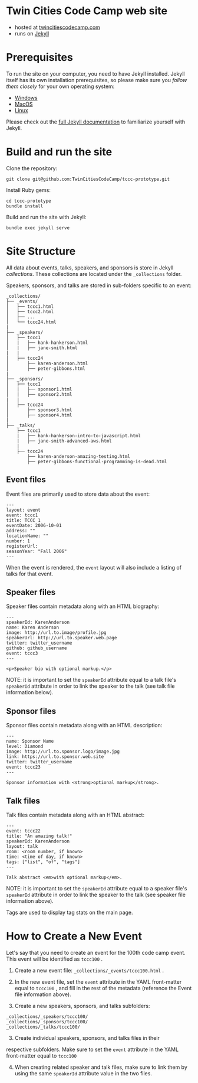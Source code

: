 # Twin Cities Code Camp web site

* hosted at [twincitiescodecamp.com](http://twincitiescodecamp.com)
* runs on [Jekyll](http://jekyllrb.com)

# Prerequisites

To run the site on your computer, you need to have Jekyll installed.
Jekyll itself has its own installation prerequisites, so please make
sure you _follow them closely_ for your own operating system:

* [Windows](https://jekyllrb.com/docs/installation/windows/)
* [MacOS](https://jekyllrb.com/docs/installation/macos/)
* [Linux](https://jekyllrb.com/docs/installation/ubuntu/)

Please check out the [full Jekyll documentation](https://jekyllrb.com/docs/) to familiarize yourself
with Jekyll.

# Build and run the site

Clone the repository:

``` 
git clone git@github.com:TwinCitiesCodeCamp/tccc-prototype.git
```

Install Ruby gems:

``` 
cd tccc-prototype
bundle install
```

Build and run the site with Jekyll:

``` 
bundle exec jekyll serve
```

# Site Structure

All data about events, talks, speakers, and sponsors is store
in Jekyll _collections_. These collections are located under the
`_collections` folder.

Speakers, sponsors, and talks are stored in sub-folders specific
to an event:

``` 
_collections/
├── _events/
│   ├── tccc1.html
│   ├── tccc2.html
│   ├── ...
│   └── tccc24.html
|
├── _speakers/
│   ├── tccc1
│   |   ├── hank-hankerson.html
│   |   ├── jane-smith.html
|   |
│   ├── tccc24
│       ├── karen-anderson.html
│       ├── peter-gibbons.html
|
├── _sponsors/
│   ├── tccc1
│   |   ├── sponsor1.html
│   |   ├── sponsor2.html
|   |
│   ├── tccc24
│       ├── sponsor3.html
│       ├── sponsor4.html
|
├── _talks/
    ├── tccc1
    |   ├── hank-hankerson-intro-to-javascript.html
    |   ├── jane-smith-advanced-aws.html
    |
    ├── tccc24
        ├── karen-anderson-amazing-testing.html
        ├── peter-gibbons-functional-programming-is-dead.html
```

## Event files

Event files are primarily used to store data about the event:

``` 
---
layout: event
event: tccc1
title: TCCC 1
eventDate: 2006-10-01
address: ""
locationName: ""
number: 1
registerUrl: 
seasonYear: "Fall 2006"
---
```

When the event is rendered, the `event` layout will also include
a listing of talks for that event.

## Speaker files

Speaker files contain metadata along with an HTML biography:

``` 
---
speakerId: KarenAnderson
name: Karen Anderson
image: http://url.to.image/profile.jpg
speakerUrl: http://url.to.speaker.web.page
twitter: twitter_username
github: github_username
event: tccc3
---

<p>Speaker bio with optional markup.</p>

```

NOTE: it is important to set the `speakerId` attribute equal to
a talk file's `speakerId` attribute in order to link the speaker
to the talk (see talk file information below).

## Sponsor files

Sponsor files contain metadata along with an HTML
description:

``` 
--- 
name: Sponsor Name
level: Diamond
image: http://url.to.sponsor.logo/image.jpg
link: https://url.to.sponsor.web.site
twitter: twitter_username
event: tccc23
---

Sponsor information with <strong>optional markup</strong>.
```

## Talk files

Talk files contain metadata along with an HTML
abstract:

``` 
---
event: tccc22
title: "An amazing talk!"
speakerId: KarenAnderson
layout: talk
room: <room number, if known>
time: <time of day, if known>
tags: ["list", "of", "tags"]
---

Talk abstract <em>with optional markup</em>.

```

NOTE: it is important to set the `speakerId` attribute equal to
a speaker file's `speakerId` attribute in order to link the speaker
to the talk (see speaker file information above).

Tags are used to display tag stats on the main page.

# How to Create a New Event

Let's say that you need to create an event for the
100th code camp event. This event will be identified as `tccc100` .

1. Create a new event file: `_collections/_events/tccc100.html` .

2. In the new event file, set the `event` attribute in the YAML front-matter equal to `tccc100` , and fill in the rest of the metadata (reference the Event file information above).

2. Create a new speakers, sponsors, and talks subfolders: 

`_collections/_speakers/tccc100/` <br/>
`_collections/_sponsors/tccc100/` <br/>
`_collections/_talks/tccc100/` 

3. Create individual speakers, sponsors, and talks files in their

respective subfolders. Make sure to set the `event` attribute in the
YAML front-matter equal to `tccc100` 

4. When creating related speaker and talk files, make sure to link them by using the same `speakerId` attribute value in the two files.

